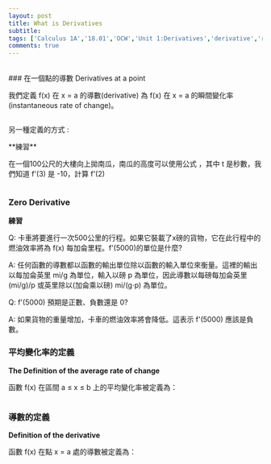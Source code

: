```yaml
---
layout: post
title: What is Derivatives
subtitle: 
tags: ['Calculus 1A','18.01','OCW','Unit 1:Derivatives','derivative','rate of change']
comments: true
---
```

<br/>
### 在一個點的導數 Derivatives at a point


我們定義 f(x) 在 x = a 的導數(derivative) 為 f(x) 在 x = a 的瞬間變化率(instantaneous rate of change)。<br class="new">

<img src="{{ 'assets/img/unit1/0/9-1.png' | relative_url }}" alt="" /><br class="new">

另一種定義的方式 : <br class="new">

<img src="{{ 'assets/img/unit1/0/9-2.png' | relative_url }}" alt="" />

<br/>
**練習**

在一個100公尺的大樓向上拋南瓜，南瓜的高度可以使用公式 <img src="{{ 'assets/img/unit1/0/9-3.png' | relative_url }}" alt="" />，其中 t 是秒數，我們知道 f'(3) 是 -10，計算 f'(2) <br class="new">

<img src="{{ 'assets/img/unit1/0/9-6.png' | relative_url }}" alt="" />
<br/>

### Zero Derivative

**練習**

Q: 卡車將要進行一次500公里的行程。如果它裝載了x磅的貨物，它在此行程中的燃油效率將為 f(x) 每加侖里程。f'(5000)的單位是什麼?<br class="new">

A: 任何函數的導數都以函數的輸出單位除以函數的輸入單位來衡量。這裡的輸出以每加侖英里 mi/g 為單位，輸入以磅 p 為單位，因此導數以每磅每加侖英里 (mi/g)/p 或英里除以(加侖乘以磅) mi/(g⋅p) 為單位。<br class="new">

Q: f'(5000) 預期是正數、負數還是 0?<br class="new">

A: 如果貨物的重量增加，卡車的燃油效率將會降低。這表示 f'(5000) 應該是負數。
<br/>

### 平均變化率的定義 
**The Definition of the average rate of change**

函數 f(x) 在區間 a ≤ x ≤ b 上的平均變化率被定義為：<br class="new">

<img src="{{ 'assets/img/unit1/0/9-7.png' | relative_url }}" alt="" />

<br/>

### 導數的定義
**Definition of the derivative**

函數 f(x) 在點 x = a 處的導數被定義為：<br class="new">

<img src="{{ 'assets/img/unit1/0/9-8.png' | relative_url }}" alt="" />

<br/>
<br/>
<br/>
<br/>
